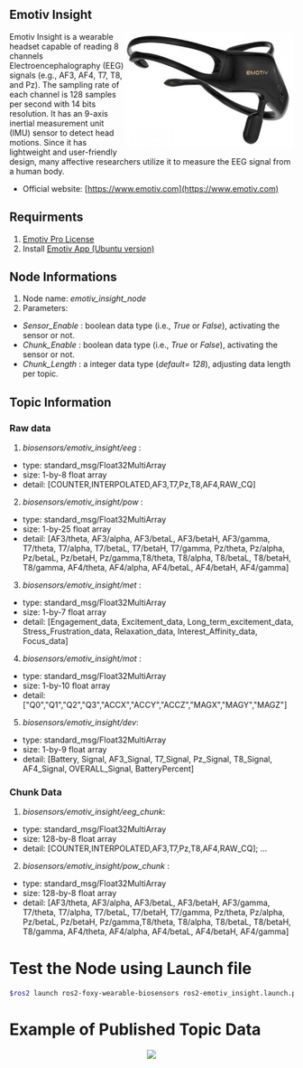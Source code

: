 ## Emotiv Insight
<img align="right" width="300" src="/media/img/emotiv_insight.jpg">
Emotiv Insight is a wearable headset capable of reading 8 channels Electroencephalography (EEG) signals (e.g., AF3, AF4, T7, T8, and Pz). The sampling rate of each channel is 128 samples per second with 14 bits resolution. It has an 9-axis inertial measurement unit (IMU) sensor to detect head motions. Since it has lightweight and user-friendly design, many affective researchers utilize it to measure the EEG signal from a human body.


* Official website: [https://www.emotiv.com](https://www.emotiv.com)


## Requirments
1) [Emotiv Pro License](https://www.emotiv.com/emotivpro/)
2) Install [Emotiv App (Ubuntu version)](https://www.emotiv.com/my-account/downloads/)


## Node Informations
1) Node name: _emotiv_insight_node_
2) Parameters:
* _Sensor_Enable_ : boolean data type (i.e., _True_ or _False_), activating the sensor or not.
* _Chunk_Enable_ : boolean data type (i.e., _True_ or _False_), activating the sensor or not.
* _Chunk_Length_ : a integer data type (_default= 128_), adjusting data length per topic.

## Topic Information
### Raw data
1) _biosensors/emotiv_insight/eeg_ :
* type: standard_msg/Float32MultiArray
* size: 1-by-8 float array
* detail: [COUNTER,INTERPOLATED,AF3,T7,Pz,T8,AF4,RAW_CQ]
2) _biosensors/emotiv_insight/pow_ :
* type: standard_msg/Float32MultiArray
* size: 1-by-25 float array
* detail: [AF3/theta, AF3/alpha, AF3/betaL, AF3/betaH, AF3/gamma, T7/theta, T7/alpha, T7/betaL, T7/betaH, T7/gamma, Pz/theta, Pz/alpha, Pz/betaL, Pz/betaH, Pz/gamma,T8/theta, T8/alpha, T8/betaL, T8/betaH, T8/gamma, AF4/theta, AF4/alpha, AF4/betaL, AF4/betaH, AF4/gamma]
3) _biosensors/emotiv_insight/met_ :
* type: standard_msg/Float32MultiArray
* size: 1-by-7 float array
* detail: [Engagement_data, Excitement_data, Long_term_excitement_data, Stress_Frustration_data, Relaxation_data, Interest_Affinity_data, Focus_data]
4) _biosensors/emotiv_insight/mot_ :
* type: standard_msg/Float32MultiArray
* size: 1-by-10 float array
* detail: ["Q0","Q1","Q2","Q3","ACCX","ACCY","ACCZ","MAGX","MAGY","MAGZ"]
5) _biosensors/emotiv_insight/dev_: 
* type: standard_msg/Float32MultiArray
* size: 1-by-9 float array
* detail: [Battery, Signal, AF3_Signal, T7_Signal, Pz_Signal, T8_Signal, AF4_Signal, OVERALL_Signal, BatteryPercent]


### Chunk Data
1) _biosensors/emotiv_insight/eeg_chunk_:
* type: standard_msg/Float32MultiArray
* size: 128-by-8 float array
* detail: [COUNTER,INTERPOLATED,AF3,T7,Pz,T8,AF4,RAW_CQ]; ...
2) _biosensors/emotiv_insight/pow_chunk_ :
* type: standard_msg/Float32MultiArray
* size: 128-by-8 float array
* detail: [AF3/theta, AF3/alpha, AF3/betaL, AF3/betaH, AF3/gamma, T7/theta, T7/alpha, T7/betaL, T7/betaH, T7/gamma, Pz/theta, Pz/alpha, Pz/betaL, Pz/betaH, Pz/gamma,T8/theta, T8/alpha, T8/betaL, T8/betaH, T8/gamma, AF4/theta, AF4/alpha, AF4/betaL, AF4/betaH, AF4/gamma]


# Test the Node using Launch file

```bash
$ros2 launch ros2-foxy-wearable-biosensors ros2-emotiv_insight.launch.py
```

# Example of Published Topic Data
<p align="center">
<img src="https://github.com/SMARTlab-Purdue/ros2-foxy-wearable-biosensors/blob/master/media/img/emotiv_data-1.jpg" width="700" >
</p>


